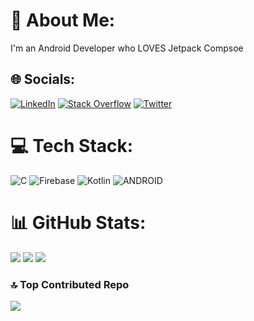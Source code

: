 # 💫 About Me:
I'm an Android Developer who LOVES Jetpack Compsoe


## 🌐 Socials:
[![LinkedIn](https://img.shields.io/badge/LinkedIn-%230077B5.svg?logo=linkedin&logoColor=white)](https://www.linkedin.com/in/sevban-bayir/) [![Stack Overflow](https://img.shields.io/badge/-Stackoverflow-FE7A16?logo=stack-overflow&logoColor=white)](https://stackoverflow.com/users/sevban-bayır) [![Twitter](https://img.shields.io/badge/Twitter-%231DA1F2.svg?logo=Twitter&logoColor=white)](https://twitter.com/sevbanthebuyer) 

# 💻 Tech Stack:
![C](https://img.shields.io/badge/c-%2300599C.svg?style=for-the-badge&logo=c&logoColor=white) ![Firebase](https://img.shields.io/badge/firebase-%23039BE5.svg?style=for-the-badge&logo=firebase) ![Kotlin](https://img.shields.io/badge/kotlin-%230095D5.svg?style=for-the-badge&logo=kotlin&logoColor=white) ![ANDROID](https://img.shields.io/badge/android-%2320232a.svg?style=for-the-badge&logo=android&logoColor=%a4c639) <!--	![Figma](https://img.shields.io/badge/figma-%23F24E1E.svg?style=for-the-badge&logo=figma&logoColor=white) ![Spring](https://img.shields.io/badge/spring-%236DB33F.svg?style=for-the-badge&logo=spring&logoColor=white) ![MySQL](https://img.shields.io/badge/mysql-%2300f.svg?style=for-the-badge&logo=mysql&logoColor=white) ![MicrosoftSQLServer](https://img.shields.io/badge/Microsoft%20SQL%20Sever-CC2927?style=for-the-badge&logo=microsoft%20sql%20server&logoColor=white) -->
# 📊 GitHub Stats:
![](https://github-readme-stats.vercel.app/api?username=sevbanBayir&theme=dark&hide_border=false&include_all_commits=false&count_private=true)
![](https://github-readme-streak-stats.herokuapp.com/?user=sevbanBayir&theme=dark&hide_border=false)
![](https://github-readme-stats.vercel.app/api/top-langs/?username=sevbanBayir&theme=dark&hide_border=false&include_all_commits=false&count_private=true&layout=compact)

### 🔝 Top Contributed Repo
![](https://github-contributor-stats.vercel.app/api?username=sevbanBayir&limit=5&theme=dark&combine_all_yearly_contributions=true)

<!-- Proudly created with GPRM ( https://gprm.itsvg.in ) -->
